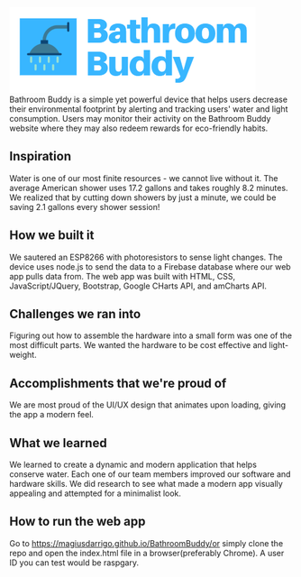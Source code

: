 ![](pics/bblogotrans.png)
Bathroom Buddy is a simple yet powerful device that helps users decrease their environmental footprint by alerting and tracking users' water and light consumption. Users may monitor their activity on the Bathroom Buddy website where they may also redeem rewards for eco-friendly habits.

## Inspiration
Water is one of our most finite resources - we cannot live without it. The average American shower uses 17.2 gallons and takes roughly 8.2 minutes. We realized that by cutting down showers by just a minute, we could be saving 2.1 gallons every shower session!

## How we built it
We sautered an ESP8266 with photoresistors to sense light changes. The device uses node.js to send the data to a Firebase database where our web app pulls data from. The web app was built with HTML, CSS, JavaScript/JQuery, Bootstrap, Google CHarts API, and amCharts API.

## Challenges we ran into
Figuring out how to assemble the hardware into a small form was one of the most difficult parts. We wanted the hardware to be cost effective and light-weight.

## Accomplishments that we're proud of
We are most proud of the UI/UX design that animates upon loading, giving the app a modern feel.

## What we learned
We learned to create a dynamic and modern application that helps conserve water. Each one of our team members improved our software and hardware skills. We did research to see what made a modern app visually appealing and attempted for a minimalist look.

## How to run the web app
Go to https://magiusdarrigo.github.io/BathroomBuddy/or simply clone the repo and open the index.html file in a browser(preferably Chrome). A user ID you can test would be raspgary.
